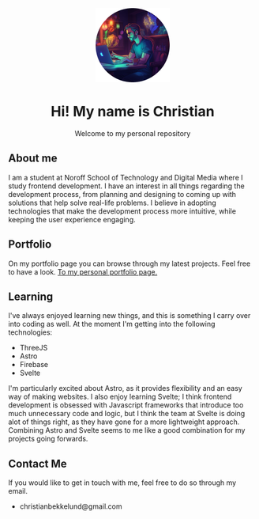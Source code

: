 <!-- HEADER AREA -->
<div align="center">
  <img src="IMAGES/profile_md.png">
  
  <h1> Hi! My name is Christian</h1>
  <p>Welcome to my personal repository</p>
</div>

<!-- MAIN AREA -->
<h2>About me</h2>
I am a student at Noroff School of Technology and Digital Media where I study frontend development.
I have an interest in all things regarding the development process, from planning and designing to coming up with solutions that help solve real-life problems.
I believe in adopting technologies that make the development process more intuitive, while keeping the user experience engaging.



<!--
<h2>Currently working on</h2>
-->

<h2>Portfolio</h2>
On my portfolio page you can browse through my latest projects. Feel free to have a look.
<a href="https://volt-dev.netlify.app">To my personal portfolio page.</a>


<h2>Learning</h2>
I've always enjoyed learning new things, and this is something I carry over into coding as well. At the moment I'm getting into the following technologies:
<ul>
  <li>ThreeJS</li>
  <li>Astro</li>
  <li>Firebase</li>
  <li>Svelte</li>
</ul>

I'm particularly excited about Astro, as it provides flexibility and an easy way of making websites. I also enjoy learning Svelte; I think frontend development is obsessed with Javascript frameworks that introduce too much unnecessary code and logic, but I think the team at Svelte is doing alot of things right, as they have gone for a more lightweight approach. Combining Astro and Svelte seems to me like a good combination for my projects going forwards.

<h2>Contact Me </h2>
If you would like to get in touch with me, feel free to do so through my email.

<ul>
  <li>christianbekkelund@gmail.com</li>
</ul>

<!--
**chrisbekk/chrisbekk** is a ✨ _special_ ✨ repository because its `README.md` (this file) appears on your GitHub profile.

Here are some ideas to get you started:

- 🔭 I’m currently working on ...
- 🌱 I’m currently learning ...
- 👯 I’m looking to collaborate on ...
- 🤔 I’m looking for help with ...
- 💬 Ask me about ...
- 📫 How to reach me: ...
- 😄 Pronouns: ...
- ⚡ Fun fact: ...
-->


